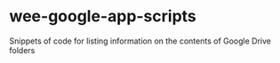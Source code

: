 # wee-google-app-scripts
Snippets of code for listing information on the contents of Google Drive folders
